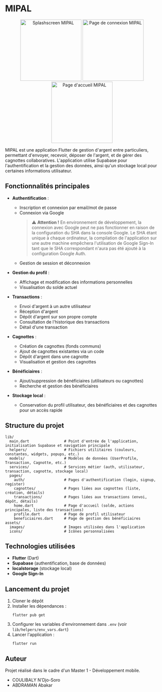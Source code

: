 # MIPAL
<p align="center">
    <img src="https://fkpsfgtycmsvgouzattt.supabase.co/storage/v1/object/public/assets/images/mipal-splashscreen.jpg" alt="Splashscreen MIPAL" width="200"/>
    <img src="https://fkpsfgtycmsvgouzattt.supabase.co/storage/v1/object/public/assets/images/mipal-signin-page.jpg" alt="Page de connexion MIPAL" width="200"/>
    <img src="https://fkpsfgtycmsvgouzattt.supabase.co/storage/v1/object/public/assets/images/mipal-home-page-2.jpg" alt="Page d'accueil MIPAL" width="200"/>
</p>


MIPAL est une application Flutter de gestion d'argent entre particuliers, permettant d'envoyer, recevoir, déposer de l'argent, et de gérer des cagnottes collaboratives. L'application utilise Supabase pour l'authentification et la gestion des données, ainsi qu'un stockage local pour certaines informations utilisateur.

## Fonctionnalités principales

- **Authentification** :
  - Inscription et connexion par email/mot de passe
  - Connexion via Google
    > ⚠️ **Attention !**
    > En environnement de développement, la connexion avec Google peut ne pas fonctionner en raison de la configuration du SHA dans la console Google. Le SHA étant unique à chaque ordinateur, la compilation de l'application sur une autre machine empêchera l'utilisation de Google Sign-In tant que le SHA correspondant n'aura pas été ajouté à la configuration Google Auth.
  - Gestion de session et déconnexion

- **Gestion du profil** :
  - Affichage et modification des informations personnelles
  - Visualisation du solde actuel

- **Transactions** :
  - Envoi d'argent à un autre utilisateur
  - Réception d'argent
  - Dépôt d'argent sur son propre compte
  - Consultation de l'historique des transactions
  - Détail d'une transaction

- **Cagnottes** :
  - Création de cagnottes (fonds communs)
  - Ajout de cagnottes existantes via un code
  - Dépôt d'argent dans une cagnotte
  - Visualisation et gestion des cagnottes

- **Bénéficiaires** :
  - Ajout/suppression de bénéficiaires (utilisateurs ou cagnottes)
  - Recherche et gestion des bénéficiaires

- **Stockage local** :
  - Conservation du profil utilisateur, des bénéficiaires et des cagnottes pour un accès rapide

## Structure du projet

```
lib/
  main.dart                # Point d'entrée de l'application, initialisation Supabase et navigation principale
  helpers/                 # Fichiers utilitaires (couleurs, constantes, widgets, popups, etc.)
  models/                  # Modèles de données (UserProfile, Transaction, Cagnotte, etc.)
  services/                # Services métier (auth, utilisateur, transaction, cagnotte, stockage local)
  pages/
    auth/                  # Pages d'authentification (login, signup, register)
    cagnottes/             # Pages liées aux cagnottes (liste, création, détails)
    transactions/          # Pages liées aux transactions (envoi, dépôt, détails)
    home.dart              # Page d'accueil (solde, actions principales, liste des transactions)
    profile.dart           # Page de profil utilisateur
    beneficiaires.dart     # Page de gestion des bénéficiaires
assets/
  images/                  # Images utilisées dans l'application
  icons/                   # Icônes personnalisées
```

## Technologies utilisées
- **Flutter** (Dart)
- **Supabase** (authentification, base de données)
- **localstorage** (stockage local)
- **Google Sign-In** 

## Lancement du projet
1. Cloner le dépôt
2. Installer les dépendances :
   ```
   flutter pub get
   ```
3. Configurer les variables d'environnement dans `.env` (voir `lib/helpers/env_vars.dart`)
4. Lancer l'application :
   ```
   flutter run
   ```

## Auteur
Projet réalisé dans le cadre d'un Master 1 - Développement mobile.
- COULIBALY N'Djo-Soro
- ABDRAMAN Abakar
